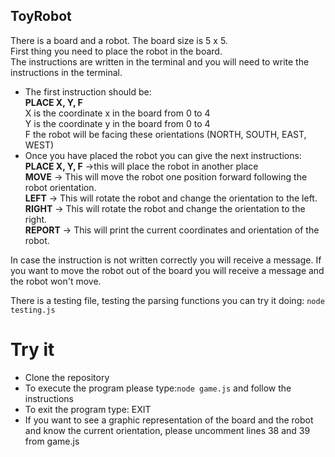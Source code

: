 ## ToyRobot

There is a board and a robot. The board size is 5 x 5.<br/>
First thing you need to place the robot in the board.<br/>
The instructions are written in the terminal and you will need to write the instructions in the terminal.<br/>
* The first instruction should be:<br/>
**PLACE X, Y, F** <br/>
X  is the coordinate x in the board from 0 to 4<br/>
Y  is the coordinate y in the board from 0 to 4<br/>
F  the robot will be facing these orientations (NORTH, SOUTH, EAST, WEST)<br/>
* Once you have placed the robot you can give the next instructions:<br/>
**PLACE X, Y, F** ->this will place the robot in another place<br/>
**MOVE**        -> This will move the robot one position forward following the robot orientation.<br/>
**LEFT**        -> This will rotate the robot and change the orientation to the left.<br/>
**RIGHT**       -> This will rotate the robot and change the orientation to the right.<br/>
**REPORT**      -> This will print the current coordinates and orientation of the robot.<br/>

In case the instruction is not written correctly you will receive a message.
If you want to move the robot out of the board you will receive a message and the robot won't move.

There is a testing file, testing the parsing functions you can try it doing: ```node testing.js ```

# Try it
* Clone the repository
* To execute the program please type:```node game.js``` and follow the instructions
* To exit the program type: EXIT
* If you want to see a graphic representation of the board and the robot and know the current orientation, please uncomment lines 38 and 39 from game.js
